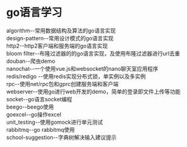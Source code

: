 # go语言学习
algorithm--常用数据结构及算法的go语言实现<br>
design-pattern--常用设计模式的go语言实现<br>
http2--http2客户端和服务端的go语言实现<br>
bloom filter--布隆过滤器的的go语言实现，及使用布隆过滤器进行url去重<br>
douban--爬虫demo<br> 
nanochat--一个使用vue.js和websocket的nano聊天室应用程序<br> 
redis/redigo --使用redis实现分布式锁，单实例以及多实例<br> 
rpc--使用net/rpc包和gprc创建服务端和客户端<br>
webserver--使用go进行web开发的demo，简单的登录即文件上传等功能<br>
socket--go语言socket编程<br>
beego--beego使用<br>
goexcel--go操作excel<br>
unit_testing--使用gomock进行单元测试<br>
rabbitmq--go rabbitmq使用<br>
school-suggestion--字典树解决输入建议提示<br>


